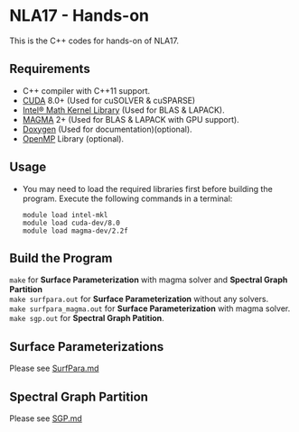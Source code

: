 # NLA17 - Hands-on
This is the C++ codes for hands-on of NLA17.


## Requirements
* C++ compiler with C++11 support.
* [CUDA](https://developer.nvidia.com/cuda-zone) 8.0+ (Used for cuSOLVER & cuSPARSE)
* [Intel&reg; Math Kernel Library](https://software.intel.com/en-us/intel-mkl) (Used for BLAS & LAPACK).
* [MAGMA](http://icl.cs.utk.edu/magma/) 2+ (Used for BLAS & LAPACK with GPU support).
* [Doxygen](http://www.stack.nl/~dimitri/doxygen/) (Used for documentation)(optional).
* [OpenMP](http://openmp.org) Library (optional).

## Usage
* You may need to load the required libraries first before building the program. Execute the following commands in a terminal:  
	```
	module load intel-mkl  
	module load cuda-dev/8.0  
	module load magma-dev/2.2f  
	```
## Build the Program

`make` for __Surface Parameterization__ with magma solver and __Spectral Graph Partition__  
`make surfpara.out` for __Surface Parameterization__ without any solvers.  
`make surfpara_magma.out` for __Surface Parameterization__ with magma solver.  
`make sgp.out` for __Spectral Graph Patition__.  

## Surface Parameterizations
Please see [SurfPara.md](SurfPara.md)  

## Spectral Graph Partition
Please see [SGP.md](SGP.md)  